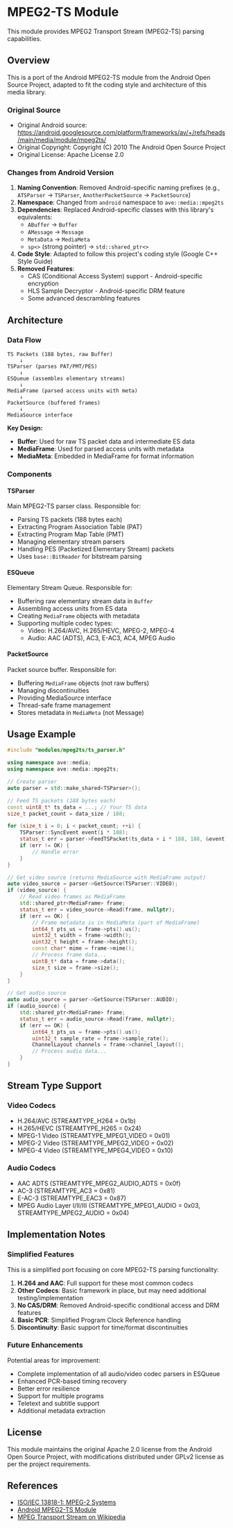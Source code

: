 # MPEG2-TS Module

This module provides MPEG2 Transport Stream (MPEG2-TS) parsing capabilities.

## Overview

This is a port of the Android MPEG2-TS module from the Android Open Source Project,
adapted to fit the coding style and architecture of this media library.

### Original Source

- Original Android source: https://android.googlesource.com/platform/frameworks/av/+/refs/heads/main/media/module/mpeg2ts/
- Original Copyright: Copyright (C) 2010 The Android Open Source Project
- Original License: Apache License 2.0

### Changes from Android Version

1. **Naming Convention**: Removed Android-specific naming prefixes (e.g., `ATSParser` → `TSParser`, `AnotherPacketSource` → `PacketSource`)
2. **Namespace**: Changed from `android` namespace to `ave::media::mpeg2ts`
3. **Dependencies**: Replaced Android-specific classes with this library's equivalents:
   - `ABuffer` → `Buffer`
   - `AMessage` → `Message`
   - `MetaData` → `MediaMeta`
   - `sp<>` (strong pointer) → `std::shared_ptr<>`
4. **Code Style**: Adapted to follow this project's coding style (Google C++ Style Guide)
5. **Removed Features**:
   - CAS (Conditional Access System) support - Android-specific encryption
   - HLS Sample Decryptor - Android-specific DRM feature
   - Some advanced descrambling features

## Architecture

### Data Flow

```
TS Packets (188 bytes, raw Buffer)
    ↓
TSParser (parses PAT/PMT/PES)
    ↓
ESQueue (assembles elementary streams)
    ↓
MediaFrame (parsed access units with meta)
    ↓
PacketSource (buffered frames)
    ↓
MediaSource interface
```

**Key Design:**
- **Buffer**: Used for raw TS packet data and intermediate ES data
- **MediaFrame**: Used for parsed access units with metadata
- **MediaMeta**: Embedded in MediaFrame for format information

### Components

#### TSParser

Main MPEG2-TS parser class. Responsible for:
- Parsing TS packets (188 bytes each)
- Extracting Program Association Table (PAT)
- Extracting Program Map Table (PMT)
- Managing elementary stream parsers
- Handling PES (Packetized Elementary Stream) packets
- Uses `base::BitReader` for bitstream parsing

#### ESQueue

Elementary Stream Queue. Responsible for:
- Buffering raw elementary stream data in `Buffer`
- Assembling access units from ES data
- Creating `MediaFrame` objects with metadata
- Supporting multiple codec types:
  - Video: H.264/AVC, H.265/HEVC, MPEG-2, MPEG-4
  - Audio: AAC (ADTS), AC3, E-AC3, AC4, MPEG Audio

#### PacketSource

Packet source buffer. Responsible for:
- Buffering `MediaFrame` objects (not raw buffers)
- Managing discontinuities
- Providing MediaSource interface
- Thread-safe frame management
- Stores metadata in `MediaMeta` (not Message)

## Usage Example

```cpp
#include "modules/mpeg2ts/ts_parser.h"

using namespace ave::media;
using namespace ave::media::mpeg2ts;

// Create parser
auto parser = std::make_shared<TSParser>();

// Feed TS packets (188 bytes each)
const uint8_t* ts_data = ...; // Your TS data
size_t packet_count = data_size / 188;

for (size_t i = 0; i < packet_count; ++i) {
    TSParser::SyncEvent event(i * 188);
    status_t err = parser->FeedTSPacket(ts_data + i * 188, 188, &event);
    if (err != OK) {
        // Handle error
    }
}

// Get video source (returns MediaSource with MediaFrame output)
auto video_source = parser->GetSource(TSParser::VIDEO);
if (video_source) {
    // Read video frames as MediaFrame
    std::shared_ptr<MediaFrame> frame;
    status_t err = video_source->Read(frame, nullptr);
    if (err == OK) {
        // Frame metadata is in MediaMeta (part of MediaFrame)
        int64_t pts_us = frame->pts().us();
        uint32_t width = frame->width();
        uint32_t height = frame->height();
        const char* mime = frame->mime();
        // Process frame data...
        uint8_t* data = frame->data();
        size_t size = frame->size();
    }
}

// Get audio source
auto audio_source = parser->GetSource(TSParser::AUDIO);
if (audio_source) {
    std::shared_ptr<MediaFrame> frame;
    status_t err = audio_source->Read(frame, nullptr);
    if (err == OK) {
        int64_t pts_us = frame->pts().us();
        uint32_t sample_rate = frame->sample_rate();
        ChannelLayout channels = frame->channel_layout();
        // Process audio data...
    }
}
```

## Stream Type Support

### Video Codecs
- H.264/AVC (STREAMTYPE_H264 = 0x1b)
- H.265/HEVC (STREAMTYPE_H265 = 0x24)
- MPEG-1 Video (STREAMTYPE_MPEG1_VIDEO = 0x01)
- MPEG-2 Video (STREAMTYPE_MPEG2_VIDEO = 0x02)
- MPEG-4 Video (STREAMTYPE_MPEG4_VIDEO = 0x10)

### Audio Codecs
- AAC ADTS (STREAMTYPE_MPEG2_AUDIO_ADTS = 0x0f)
- AC-3 (STREAMTYPE_AC3 = 0x81)
- E-AC-3 (STREAMTYPE_EAC3 = 0x87)
- MPEG Audio Layer I/II/III (STREAMTYPE_MPEG1_AUDIO = 0x03, STREAMTYPE_MPEG2_AUDIO = 0x04)

## Implementation Notes

### Simplified Features

This is a simplified port focusing on core MPEG2-TS parsing functionality:

1. **H.264 and AAC**: Full support for these most common codecs
2. **Other Codecs**: Basic framework in place, but may need additional testing/implementation
3. **No CAS/DRM**: Removed Android-specific conditional access and DRM features
4. **Basic PCR**: Simplified Program Clock Reference handling
5. **Discontinuity**: Basic support for time/format discontinuities

### Future Enhancements

Potential areas for improvement:
- Complete implementation of all audio/video codec parsers in ESQueue
- Enhanced PCR-based timing recovery
- Better error resilience
- Support for multiple programs
- Teletext and subtitle support
- Additional metadata extraction

## License

This module maintains the original Apache 2.0 license from the Android Open Source Project,
with modifications distributed under GPLv2 license as per the project requirements.

## References

- [ISO/IEC 13818-1: MPEG-2 Systems](https://www.iso.org/standard/44169.html)
- [Android MPEG2-TS Module](https://android.googlesource.com/platform/frameworks/av/+/refs/heads/main/media/module/mpeg2ts/)
- [MPEG Transport Stream on Wikipedia](https://en.wikipedia.org/wiki/MPEG_transport_stream)
